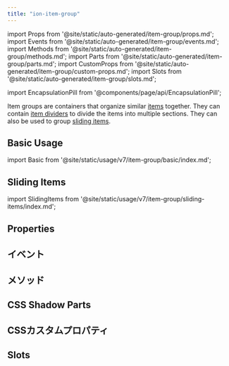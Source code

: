 ```yaml
---
title: "ion-item-group"
---
```

import Props from '@site/static/auto-generated/item-group/props.md';
import Events from '@site/static/auto-generated/item-group/events.md';
import Methods from '@site/static/auto-generated/item-group/methods.md';
import Parts from '@site/static/auto-generated/item-group/parts.md';
import CustomProps from '@site/static/auto-generated/item-group/custom-props.md';
import Slots from '@site/static/auto-generated/item-group/slots.md';

<head>
  <title>ion-item-group: Group Items to Divide into Multiple Sections</title>
  <meta name="description" content="ion-item-groupには、アイテムを複数のセクションに分割するためのアイテムディバイダを含めることができます。" />
</head>

import EncapsulationPill from '@components/page/api/EncapsulationPill';


Item groups are containers that organize similar [items](./item) together. They can contain [item dividers](./item-divider) to divide the items into multiple sections. They can also be used to group [sliding items](./item-sliding).

## Basic Usage

import Basic from '@site/static/usage/v7/item-group/basic/index.md';

<Basic />

## Sliding Items

import SlidingItems from '@site/static/usage/v7/item-group/sliding-items/index.md';

<SlidingItems />


## Properties
<Props />

## イベント
<Events />

## メソッド
<Methods />

## CSS Shadow Parts
<Parts />

## CSSカスタムプロパティ
<CustomProps />

## Slots
<Slots />
